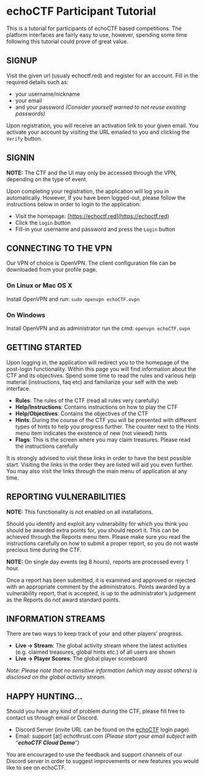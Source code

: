 # echoCTF Participant Tutorial
This is a tutorial for participants of echoCTF based competitions. The platform interfaces are fairly easy to use, however, spending some time following this tutorial could prove of great value.

## SIGNUP
Visit the given url (usualy echoctf.red) and register for an account. Fill in the required details such as:

 * your username/nickname
 * your email
 * and your password _(Consider yourself warned to not reuse existing passwords)_

Upon registration, you will receive an activation link to your given email. You activate your account by visiting the URL emailed to you and clicking the `Verify` button.

## SIGNIN
**NOTE:** The CTF and the UI may only be accessed through the VPN, depending on the type of event.

Upon completing your registration, the application will log you in automatically. However, If you have been  logged-out, please follow the instructions below in order to login to the application:

 * Visit the homepage: [https://echoctf.red](https://echoctf.red)
 * Click the `Login` button
 * Fill-in your username and password and press the `Login` button

## CONNECTING TO THE VPN
Our VPN of choice is OpenVPN. The client configuration file can be downloaded from your profile page.

### On Linux or Mac OS X
Install OpenVPN and run: `sudo openvpn echoCTF.ovpn`

### On Windows
Install OpenVPN and as administrator run the cmd: `openvpn echoCTF.ovpn`

## GETTING STARTED
Upon logging in, the application will redirect you to the homepage of the post-login functionality. Within this page you will find information about the CTF and its objectives. Spend some time to read the rules and various help material (instructions, faq etc) and familiarize your self with the web interface.

* **Rules**: The rules of the CTF (read all rules very carefully)
* **Help/Instructions**: Contains instructions on how to play the CTF
* **Help/Objectives**: Contains the objectives of the CTF
* **Hints**: During the course of the CTF you will be presented with different types of hints to help you progress further. The counter next to the Hints menu item indicates the existence of new (not viewed) hints
* **Flags**: This is the screen where you may claim treasures. Please read the instructions carefully

It is strongly advised to visit these links in order to have the best possible start. Visiting the links in the order they are listed will aid you even further. You may also visit the links through the main menu of application at any time.

## REPORTING VULNERABILITIES
**NOTE:** This functionality is not enabled on all installations.

Should you identify and exploit any vulnerability for which you think you should be awarded extra points for, you should report it. This can be achieved through the Reports menu item. Please make sure you read the instructions carefully on how to submit a proper report, so you do not waste precious time during the CTF.

**NOTE:** On single day events (eg 8 hours), reports are processed every 1 hour.

Once a report has been submitted, it is examined and approved or rejected with an appropriate comment by the administrators. Points awarded by a vulnerability report, that is accepted, is up to the administrator’s judgement as the Reports do not award standard points.

## INFORMATION STREAMS
There are two ways to keep track of your and other players’ progress.

 * **Live -> Stream**: The global activity stream where the latest activities (e.g. claimed treasures, global hints etc.) of all users are shown
 * **Live -> Player Scores**: The global player scoreboard

_Note: Please note that no sensitive information (which may assist others) is disclosed on the global activity stream._

## HAPPY HUNTING...
Should you have any kind of problem during the CTF, please fill free to contact us through email or Discord.

* Discord Server (invite URL can be found on the [echoCTF](https://echoctf.red) login page)
* Email: support [at] echothrust.com _(Please start your email subject with “**echoCTF Cloud Demo**”)_

You are encouraged to use the feedback and support channels of our Discord server in order to suggest improvements or new features you would like to see on echoCTF.
